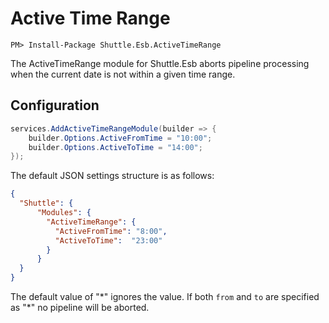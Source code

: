 # Active Time Range

```
PM> Install-Package Shuttle.Esb.ActiveTimeRange
```

The ActiveTimeRange module for Shuttle.Esb aborts pipeline processing when the current date is not within a given time range.

## Configuration

```c#
services.AddActiveTimeRangeModule(builder => {
	builder.Options.ActiveFromTime = "10:00";
	builder.Options.ActiveToTime = "14:00";
});
```

The default JSON settings structure is as follows:

```json
{
  "Shuttle": {
      "Modules": {
        "ActiveTimeRange": {
          "ActiveFromTime": "8:00",
          "ActiveToTime":  "23:00" 
        }
      }
  }
}
```

The default value of "\*" ignores the value.  If both `from` and `to` are specified as "\*" no pipeline will be aborted.
